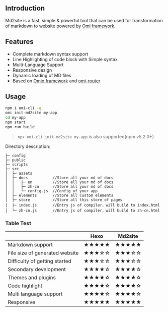 ## Introduction 

Md2site is a fast, simple & powerful tool that can be used for transformation of markdown to website powered by [Omi framework](https://github.com/Tencent/omi).

## Features

* Complete markdown syntax support
* Line Highlighting of code block with Simple syntax
* Multi-Language Support
* Responsive design
* Dynamic loading of MD files
* Based on [Omio framework](https://github.com/Tencent/omi/tree/master/packages/omio) and [omi-router](https://github.com/Tencent/omi/tree/master/packages/omi-router)

## Usage

``` bash {2}
npm i omi-cli -g           
omi init-md2site my-app  
cd my-app           
npm start               
npm run build            
```

> `npx omi-cli init-md2site my-app` is also supported(npm v5.2.0+).

Directory description:

```
├─ config
├─ public
├─ scripts
├─ src
│  ├─ assets
│  ├─ docs           //Store all your md of docs 
│  │   ├─ en         //Store all your md of docs 
│  │   ├─ zh-cn      //Store all your md of docs 
│  │   └─ config.js  //Config of your app
│  ├─ elements       //Store all custom elements
│  ├─ store          //Store all this store of pages
│  ├─ index.js       //Entry js of compiler，will build to index.html
│  └─ zh-cn.js       //Entry js of compiler，will build to zh-cn.html
```


### Table Test

|    | Hexo        | Md2site  |
| ------------- |:-------------:|:-----:|
| Markdown support | ★★★★★| ★★★★★ |
| File size of generated website | ★★★☆☆   |   ★★★☆☆ |
| Difficulty of getting started  | ★★★☆☆| ★★★☆☆ |
|  Secondary development | ★★★★☆     |   ★★★★☆ |
| Themes and plugins  | ★★★★☆     |   ★★★★☆ |
| Code highlight | ★★★★☆    |   ★★★★☆ |
| Multi language support | ★★★★☆    |   ★★★★☆ |
| Responsive | ★★★★★    |   ★★★★★ |